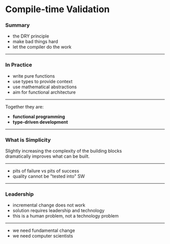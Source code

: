 # Compile-time Validation

### Summary

- the DRY principle
- make bad things hard
- let the compiler do the work

---

### In Practice

- write pure functions
- use types to provide context
- use mathematical abstractions
- aim for functional architecture

---


Together they are:

- **functional programming**
- **type-driven development**

---


### What is Simplicity

Slightly increasing the complexity of the building blocks  
dramatically improves what can be built.

---

- pits of failure vs pits of success
- quality cannot be "tested into" SW

---


### Leadership

- incremental change does not work
- solution requires leadership and technology
- this is a human problem, not a technology problem

---

- we need fundamental change
- we need computer scientists


